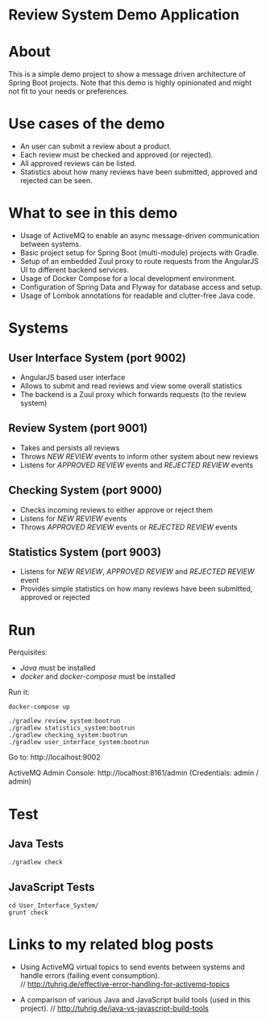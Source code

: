 Review System Demo Application
==============================

# About

This is a simple demo project to show a message driven architecture of Spring Boot projects.
Note that this demo is highly opinionated and might not fit to your needs or preferences.
 
# Use cases of the demo

- An user can submit a review about a product.
- Each review must be checked and approved (or rejected).
- All approved reviews can be listed.
- Statistics about how many reviews have been submitted, approved and rejected can be seen.

# What to see in this demo

- Usage of ActiveMQ to enable an async message-driven communication between systems.
- Basic project setup for Spring Boot (multi-module) projects with Gradle.
- Setup of an embedded Zuul proxy to route requests from the AngularJS UI to different backend services.
- Usage of Docker Compose for a local development environment.
- Configuration of Spring Data and Flyway for database access and setup.
- Usage of Lombok annotations for readable and clutter-free Java code.

# Systems

## User Interface System (port 9002)

- AngularJS based user interface
- Allows to submit and read reviews and view some overall statistics
- The backend is a Zuul proxy which forwards requests (to the review system)

## Review System (port 9001)

- Takes and persists all reviews
- Throws _NEW REVIEW_ events to inform other system about new reviews
- Listens for _APPROVED REVIEW_ events and _REJECTED REVIEW_ events

## Checking System (port 9000)

- Checks incoming reviews to either approve or reject them
- Listens for _NEW REVIEW_ events
- Throws _APPROVED REVIEW_ events or _REJECTED REVIEW_ events

## Statistics System (port 9003)

- Listens for _NEW REVIEW_, _APPROVED REVIEW_ and _REJECTED REVIEW_ event
- Provides simple statistics on how many reviews have been submitted, approved or rejected 

# Run

Perquisites:

- _Java_ must be installed
- _docker_ and _docker-compose_ must be installed

Run it:

    docker-compose up
    
    ./gradlew review_system:bootrun
    ./gradlew statistics_system:bootrun
    ./gradlew checking_system:bootrun
    ./gradlew user_interface_system:bootrun
    
Go to: http://localhost:9002

ActiveMQ Admin Console: http://localhost:8161/admin (Credentials: admin / admin)

# Test

## Java Tests

    ./gradlew check
    
## JavaScript Tests
    
    cd User_Interface_System/
    grunt check
    
# Links to my related blog posts
    
- Using ActiveMQ virtual topics to send events between systems and handle errors (failing event consumption).     
 // http://tuhrig.de/effective-error-handling-for-activemq-topics    
 
- A comparison of various Java and JavaScript build tools (used in this project). // http://tuhrig.de/java-vs-javascript-build-tools 